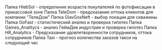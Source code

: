Папка HlebSol - определение возраста покупателей по фотофиксации в прикассовой зоне
Папка TeleDom - предсказание оттока клиентов для компании "ТелеДом"
Папка GlavGosNeft - выбор локации для скважины
Папка GoFast - статистический анализ и проверка гипотез
Папка Games_Analitycs - анализ ГеймДев индустрии и проверка гипотез
Папка HR_Analytics - Предсказание удовлетворенности сотрудников, оттока сотрудников
Папка Taxi - прогноз количества заказов такси на следующий час